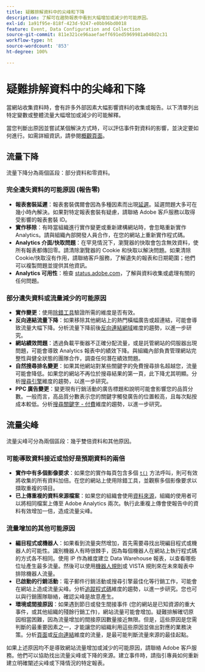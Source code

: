 ```yaml
---
title: 疑難排解資料中的尖峰和下降
description: 了解可在趨勢報表中看到大幅增加或減少的可能原因。
exl-id: 1a91f95e-818f-423d-9247-e0bb96bd0018
feature: Event, Data Configuration and Collection
source-git-commit: 811e321ce96aaefaeff691ed5969981a048d2c31
workflow-type: ht
source-wordcount: '853'
ht-degree: 100%

---
```


# 疑難排解資料中的尖峰和下降

當網站收集資料時，會有許多外部因素大幅影響資料的收集或報告。以下清單列出特定變數或整體流量大幅增加或減少的可能解釋。

當您判斷出原因並嘗試某個解決方式時，可以評估事件對資料的影響，並決定要如何進行。如需詳細資訊，請參閱[概觀頁面](overview.md)。

## 流量下降

流量下降分為兩個區段：部分資料和零資料。

### 完全遺失資料的可能原因 (報告零)

* **報表套裝延遲**：報表套裝偶爾會因為多種因素而出現[延遲](../latency.md)。延遲問題大多可在幾小時內解決。如果對特定報表套裝有疑慮，請聯絡 Adobe 客戶服務以取得受影響的報表套裝 ID。
* **實作移除**：有時當組織進行實作變更或重新建構網站時，會忽略重新實作 Analytics。請與組織內部開發人員合作，在您的網站上重新實作程式碼。
* **Analytics 介面/快取問題**：在罕見情況下，瀏覽器的快取會包含無效資料，使所有報表都傳回零。請清除瀏覽器的 Cookie 和快取以解決問題。如果清除 Cookie/快取沒有作用，請聯絡客戶服務，了解遺失的報表和日期範圍；他們可以複製問題並提供其他資訊。
* **Analytics 可用性**：檢查 [status.adobe.com](https://status.adobe.com/products/1173/)，了解與資料收集或處理有關的任何問題。

### 部分遺失資料或流量減少的可能原因

* **實作變更**：使用[除錯工具](/help/implement/validate/debugger.md)驗證所需的維度是否有效。
* **反向連結流量下降**：如果移除其他網站上的熱門橫幅廣告或超連結，可能會導致流量大幅下降。分析流量下降前後[反向連結網域](/help/components/dimensions/referring-domain.md)維度的趨勢，以進一步研究。
* **網站績效問題**：透過負載平衡器不正確分配流量，或是託管網站的伺服器出現問題，可能會導致 Analytics 報表中的績效下降。與組織內部負責管理網站完整性與健全狀態的團隊合作，調查任何潛在績效問題。
* **自然搜尋排名變更**：如果其他網站對某些關鍵字的免費搜尋排名超越您，流量可能會降低。如果您的網站不再位於搜尋結果的第一頁，此下降尤其明顯。分析[搜尋引擎](/help/components/dimensions/search-engine.md)維度的趨勢，以進一步研究。
* **PPC 廣告變更**：變更現有行銷活動的廣告標題和說明可能會影響您的品質分數。一般而言，高品質分數表示您的關鍵字觸發廣告的位置較高，且每次點按成本較低。分析[搜尋關鍵字 - 付費](/help/components/dimensions/search-keyword.md)維度的趨勢，以進一步研究。

## 流量尖峰

流量尖峰可分為兩個區段：幾乎雙倍資料和其他原因。

### 可能導致資料接近或恰好是預期資料的兩倍

* **實作中有多個影像要求**：如果您的實作每頁包含多個 [`t()`](/help/implement/vars/functions/t-method.md) 方法呼叫，則可有效將收集的所有資料加倍。在您的網站上使用除錯工具，並觀察多個影像要求以擷取重複的項目。
* **已上傳重複的資料來源檔案**：如果您的組織會使用[資料來源](/help/import/data-sources/overview.md)，組織的使用者可以將相同檔案上傳至 Adobe Analytics 兩次。執行此重複上傳會使報告中的資料有效增加一倍，造成流量尖峰。

### 流量增加的其他可能原因

* **編目程式或機器人**：如果看到流量突然增加，首先需要尋找出現編目程式或機器人的可能性。識別機器人有時很棘手，因為每個機器人在網站上執行程式碼的方式各不相同。使用 IP 作為維度建立 Data Warehouse 報表，以查看哪些位址產生最多流量。然後可以使用[機器人規則](/help/admin/admin/c-manage-report-suites/c-edit-report-suites/general/bot-removal/bot-rules.md)或 VISTA 規則來在未來報表中排除機器人流量。
* **已啟動的行銷活動**：電子郵件行銷活動或搜尋引擎最佳化等行銷工作，可能會在網站上造成流量尖峰。分析[追蹤程式碼](/help/components/dimensions/tracking-code.md)維度的趨勢，以進一步研究。您也可以與行銷團隊聯絡，確認尖峰是故意產生。
* **環境或間接原因**：如果遇到節日或發生間接事件 (您的網站是已知資源的重大事件，或其他組織的殘餘行銷工作)，網站流量可能會增加。疑難排解確切原因相當困難，因為流量增加的間接原因數量接近無限。但是，這些原因是您需判斷的最重要因素之一，才能讓您的組織利用這些原因並做出對應的業務決策。分析[頁面](/help/components/dimensions/page.md)或[反向連結](/help/components/dimensions/referrer.md)維度的流量，是最可能判斷流量來源的最佳起點。

如果上述原因均不是導致網站流量增加或減少的可能原因，請聯絡 Adobe 客戶服務。他們可以協助找出流量尖峰或下降的來源。建立事件時，請指引專員如何重新建立明確闡述尖峰或下降情況的特定報表。
